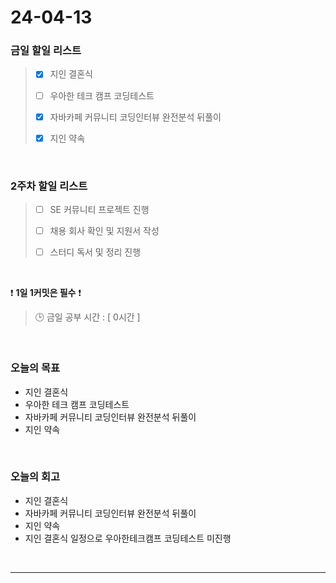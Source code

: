 # 24-04-13
### 금일 할일 리스트
> - [x]  지인 결혼식
>
> - [ ]  우아한 테크 캠프 코딩테스트
>
> - [x]  자바카페 커뮤니티 코딩인터뷰 완전분석 뒤풀이
>
> - [x]  지인 약속

<br/>

### 2주차 할일 리스트  
> - [ ]  SE 커뮤니티 프로젝트 진행
>
> - [ ]  채용 회사 확인 및 지원서 작성
>
> - [ ]  스터디 독서 및 정리 진행

<br/>

❗ **1일 1커밋은 필수** ❗
> 🕒 금일 공부 시간 : [ 0시간 ]

<br/>

### 오늘의 목표
- 지인 결혼식
- 우아한 테크 캠프 코딩테스트
- 자바카페 커뮤니티 코딩인터뷰 완전분석 뒤풀이
- 지인 약속

<br>

### 오늘의 회고
- 지인 결혼식
- 자바카페 커뮤니티 코딩인터뷰 완전분석 뒤풀이
- 지인 약속
- 지인 결혼식 일정으로 우아한테크캠프 코딩테스트 미진행


<br/>

------------  
